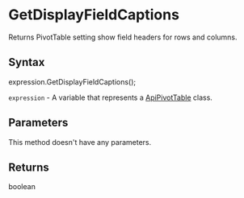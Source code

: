 # GetDisplayFieldCaptions

Returns PivotTable setting show field headers for rows and columns.

## Syntax

expression.GetDisplayFieldCaptions();

`expression` - A variable that represents a [ApiPivotTable](../ApiPivotTable.md) class.

## Parameters

This method doesn't have any parameters.

## Returns

boolean